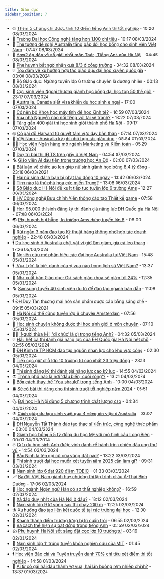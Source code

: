 ```yaml
---
title: Giáo dục
sidebar_position: 7
---
```


<!-- vnexpress-giao-duc:START -->
- 🤓 [Thêm 5 chứng chỉ được tính 10 điểm tiếng Anh thi tốt nghiệp](https://vnexpress.net/them-5-chung-chi-duoc-tinh-10-diem-tieng-anh-thi-tot-nghiep-4720137.html) - 10:26 08/03/2024
- 🦆 [Trường Đại học Công nghệ tăng hơn 1.100 chỉ tiêu](https://vnexpress.net/truong-dai-hoc-cong-nghe-tang-hon-1-100-chi-tieu-4720055.html) - 10:17 08/03/2024
- 🦩 [Thủ tướng đề nghị Australia tăng gấp đôi học bổng cho sinh viên Việt Nam](https://vnexpress.net/thu-tuong-de-nghi-australia-tang-gap-doi-hoc-bong-cho-sinh-vien-viet-nam-4720037.html) - 07:47 08/03/2024
- 🌮 [Ams2 áp đảo về số giải nhất môn Toán, Tiếng Anh của Hà Nội](https://vnexpress.net/ams2-ap-dao-ve-so-giai-nhat-mon-toan-tieng-anh-cua-ha-noi-4719954.html) - 04:45 08/03/2024
- 🔭 [Phụ huynh bất ngờ nhận quà 8/3 ở cổng trường](https://vnexpress.net/phu-huynh-bat-ngo-nhan-qua-8-3-o-cong-truong-4719924.html) - 04:32 08/03/2024
- 💡 [Tọa đàm về xu hướng hợp tác giáo dục đại học xuyên quốc gia](https://vnexpress.net/toa-dam-ve-xu-huong-hop-tac-giao-duc-dai-hoc-xuyen-quoc-gia-4718728.html) - 03:00 08/03/2024
- 🥰 [Bộ Giáo dục: Ngừng tuyển lớp 6 trường chuyên là đương nhiên](https://vnexpress.net/bo-giao-duc-ngung-tuyen-lop-6-truong-chuyen-la-duong-nhien-4719790.html) - 00:13 08/03/2024
- 🐲 [Cựu sinh viên Ngoại thương giành học bổng đại học top 50 thế giới](https://vnexpress.net/cuu-sinh-vien-ngoai-thuong-gianh-hoc-bong-dai-hoc-top-50-the-gioi-4719384.html) - 23:17 07/03/2024
- 🦒 [Australia, Canada siết visa khiến du học sinh e ngại](https://vnexpress.net/australia-canada-siet-visa-khien-du-hoc-sinh-e-ngai-4718682.html) - 17:00 07/03/2024
- 🦆 [Có nên bỏ Khoa học máy tính để học Kinh tế?](https://vnexpress.net/co-nen-bo-khoa-hoc-may-tinh-de-hoc-kinh-te-4719291.html) - 16:59 07/03/2024
- 🧰 [Vua nhà Nguyễn nào nổi tiếng với tài vẽ tranh?](https://vnexpress.net/vua-nha-nguyen-nao-noi-tieng-voi-tai-ve-tranh-4719677.html) - 13:22 07/03/2024
- 🐘 [Tăng gần 400 giải thi học sinh giỏi thành phố Hà Nội](https://vnexpress.net/tang-gan-400-giai-thi-hoc-sinh-gioi-thanh-pho-ha-noi-4719674.html) - 09:17 07/03/2024
- 🤓 [Cô gái đỗ Harvard từ quyết tâm vực dậy bản thân](https://vnexpress.net/co-gai-do-harvard-tu-quyet-tam-vuc-day-ban-than-4719055.html) - 07:14 07/03/2024
- 🧰 [Việt Nam - Australia ký ghi nhớ hợp tác giáo dục](https://vnexpress.net/viet-nam-australia-ky-ghi-nho-hop-tac-giao-duc-4719575.html) - 05:54 07/03/2024
- 🧑‍💻 [Học viện Ngân hàng mở ngành Marketing và Kiểm toán](https://vnexpress.net/hoc-vien-ngan-hang-mo-nganh-marketing-va-kiem-toan-4719542.html) - 05:29 07/03/2024
- 🫶 [Duy trì bài thi IELTS trên giấy ở Việt Nam](https://vnexpress.net/duy-tri-bai-thi-ielts-tren-giay-o-viet-nam-4719522.html) - 04:54 07/03/2024
- 🪜 [Giáo viên AI đầu tiên trong trường học Ấn Độ](https://vnexpress.net/giao-vien-ai-dau-tien-trong-truong-hoc-an-do-4719307.html) - 02:00 07/03/2024
- 🎊 [Bài luận về chiếc áo len giúp nữ sinh giành học bổng 8,4 tỷ đồng](https://vnexpress.net/bai-luan-ve-chiec-ao-len-giup-nu-sinh-gianh-hoc-bong-8-4-ty-dong-4719156.html) - 23:18 06/03/2024
- 🧐 [Hai nữ sinh đánh bạn bị phạt lao động 10 ngày](https://vnexpress.net/hai-nu-sinh-danh-ban-bi-phat-lao-dong-10-ngay-4719262.html) - 13:42 06/03/2024
- 🌈 [Tỉnh nào là thủ phủ hoa cúc miền Trung?](https://vnexpress.net/tinh-nao-la-thu-phu-hoa-cuc-mien-trung-4719160.html) - 13:08 06/03/2024
- 🥰 [Sở Giáo dục Hà Nội đề xuất tiếp tục tuyển lớp 6 trường Ams](https://vnexpress.net/so-giao-duc-ha-noi-de-xuat-tiep-tuc-tuyen-lop-6-truong-ams-4719259.html) - 12:27 06/03/2024
- 🎡 [HV Công nghệ Bưu chính Viễn thông đào tạo Thiết kế game](https://vnexpress.net/hv-cong-nghe-buu-chinh-vien-thong-dao-tao-thiet-ke-game-4719120.html) - 07:58 06/03/2024
- 🎊 [Hơn 95.000 thí sinh đăng ký thi đánh giá năng lực ĐH Quốc gia Hà Nội](https://vnexpress.net/hon-95-000-thi-sinh-dang-ky-thi-danh-gia-nang-luc-dh-quoc-gia-ha-noi-4719057.html) - 07:08 06/03/2024
- 🌏 [Phụ huynh hụt hẫng, lo trường Ams dừng tuyển lớp 6](https://vnexpress.net/phu-huynh-hut-hang-lo-truong-ams-dung-tuyen-lop-6-4718930.html) - 06:00 06/03/2024
- 🥸 [Rút ngắn 3 năm đào tạo Kỹ thuật hàng không nhờ hợp tác doanh nghiệp](https://vnexpress.net/rut-ngan-3-nam-dao-tao-ky-thuat-hang-khong-nho-hop-tac-doanh-nghiep-4718695.html) - 22:48 05/03/2024
- 🕴 [Du học sinh ở Australia chật vật vì giờ làm giảm, giá cả leo thang](https://vnexpress.net/du-hoc-sinh-o-australia-chat-vat-vi-gio-lam-giam-gia-ca-leo-thang-4718686.html) - 17:26 05/03/2024
- 💂 [Nghiên cứu mở phân hiệu các đại học Australia tại Việt Nam](https://vnexpress.net/nghien-cuu-mo-phan-hieu-cac-dai-hoc-australia-tai-viet-nam-4718831.html) - 15:48 05/03/2024
- 🕴 [&#39;Vua Lợn&#39; là biệt danh của vị vua nào trong lịch sử Việt Nam?](https://vnexpress.net/vua-lon-la-biet-danh-cua-vi-vua-nao-trong-lich-su-viet-nam-4718774.html) - 13:37 05/03/2024
- 🌋 [Nhà xuất bản Giáo dục: Giá sách giáo khoa sẽ giảm tới 24%](https://vnexpress.net/nha-xuat-ban-giao-duc-gia-sach-giao-khoa-se-giam-toi-24-4718773.html) - 12:35 05/03/2024
- 🪜 [Samsung tuyển 40 sinh viên ưu tú để đào tạo ngành bán dẫn](https://vnexpress.net/samsung-tuyen-40-sinh-vien-uu-tu-de-dao-tao-nganh-ban-dan-4718586.html) - 11:08 05/03/2024
- 🕴 [ĐH Duy Tân thương mại hóa sản phẩm được cấp bằng sáng chế](https://vnexpress.net/dh-duy-tan-thuong-mai-hoa-san-pham-duoc-cap-bang-sang-che-4718725.html) - 09:15 05/03/2024
- 🎃 [Hà Nội có thể dừng tuyển lớp 6 chuyên Amsterdam](https://vnexpress.net/ha-noi-co-the-dung-tuyen-lop-6-chuyen-amsterdam-4718662.html) - 07:56 05/03/2024
- 🦏 [Học sinh chuyên không được thi học sinh giỏi ở môn chuyên](https://vnexpress.net/hoc-sinh-chuyen-khong-duoc-thi-hoc-sinh-gioi-o-mon-chuyen-4718613.html) - 07:10 05/03/2024
- 🧑‍🏫 [&#39;Người thừa kế&#39;, &#39;di chúc&#39; là gì trong tiếng Anh?](https://vnexpress.net/nguoi-thua-ke-di-chuc-la-gi-trong-tieng-anh-4718577.html) - 04:32 05/03/2024
- 💡 [Hầu hết ca thi đánh giá năng lực của ĐH Quốc gia Hà Nội hết chỗ](https://vnexpress.net/hau-het-ca-thi-danh-gia-nang-luc-cua-dh-quoc-gia-ha-noi-het-cho-4718498.html) - 02:55 05/03/2024
- 🐎 [ĐH Kinh tế TP HCM đào tạo nguồn nhân lực cho khu vực công](https://vnexpress.net/dh-kinh-te-tp-hcm-dao-tao-nguon-nhan-luc-cho-khu-vuc-cong-4718490.html) - 02:30 05/03/2024
- 🧰 [Tiền cọc giữ chỗ lớp 10 trường tư cao nhất 23 triệu đồng](https://vnexpress.net/tien-coc-giu-cho-lop-10-truong-tu-cao-nhat-23-trieu-dong-4718072.html) - 23:13 04/03/2024
- 🙉 [Thí sinh đăng ký thi đánh giá năng lực cao kỷ lục](https://vnexpress.net/thi-sinh-dang-ky-thi-danh-gia-nang-luc-cao-ky-luc-4718307.html) - 14:55 04/03/2024
- ⚗️ [Thành phố nào là nơi &#39;đầu biển, cuối sông&#39;?](https://vnexpress.net/thanh-pho-nao-la-noi-dau-bien-cuoi-song-4718304.html) - 13:21 04/03/2024
- 🌝 [Bốn cách thay thế &#39;You should&#39; trong tiếng Anh](https://vnexpress.net/bon-cach-thay-the-you-should-trong-tieng-anh-4718295.html) - 10:00 04/03/2024
- ⛽️ [Sẽ có bài thi riêng cho thí sinh trượt tốt nghiệp năm 2024](https://vnexpress.net/se-co-bai-thi-rieng-cho-thi-sinh-truot-tot-nghiep-nam-2024-4718150.html) - 05:51 04/03/2024
- 🌜 [Đại học Hà Nội dừng 5 chương trình chất lượng cao](https://vnexpress.net/dai-hoc-ha-noi-dung-5-chuong-trinh-chat-luong-cao-4717920.html) - 04:34 04/03/2024
- ⚗️ [Cách giúp du học sinh vượt qua 4 vòng xin việc ở Australia](https://vnexpress.net/cach-giup-du-hoc-sinh-vuot-qua-4-vong-xin-viec-o-australia-4717706.html) - 03:07 04/03/2024
- 🧰 [ĐH Nguyễn Tất Thành đào tạo thạc sĩ kiến trúc, công nghệ thực phẩm](https://vnexpress.net/dh-nguyen-tat-thanh-dao-tao-thac-si-kien-truc-cong-nghe-thuc-pham-4718026.html) - 03:00 04/03/2024
- 🤗 [Giành học bổng 5,5 tỷ đồng du học Mỹ với mô hình cầu Long Biên](https://vnexpress.net/gianh-hoc-bong-5-5-ty-dong-du-hoc-my-voi-mo-hinh-cau-long-bien-4717619.html) - 00:03 04/03/2024
- 🔥 [Cựu du học sinh Anh được vinh danh về hành trình chiến đấu ung thư vú](https://vnexpress.net/cuu-du-hoc-sinh-anh-duoc-vinh-danh-ve-hanh-trinh-chien-dau-ung-thu-vu-4717822.html) - 14:54 03/03/2024
- 💪 [Bắc Ninh là tên gọi cũ của vùng đất nào?](https://vnexpress.net/bac-ninh-la-ten-goi-cu-cua-vung-dat-nao-4717902.html) - 13:22 03/03/2024
- 💂 [Thí sinh trượt đại học muốn xét tuyển năm 2025 cần làm gì?](https://vnexpress.net/thi-sinh-truot-dai-hoc-muon-xet-tuyen-nam-2025-can-lam-gi-4717851.html) - 09:31 03/03/2024
- 🌮 [Nam sinh lớp 6 đạt 920 điểm TOEIC](https://vnexpress.net/nam-sinh-lop-6-dat-920-diem-toeic-4717688.html) - 01:33 03/03/2024
- 🪄 [Ba đội Việt Nam giành huy chương thi lập trình châu Á-Thái Bình Dương](https://vnexpress.net/ba-doi-viet-nam-gianh-huy-chuong-thi-lap-trinh-chau-a-thai-binh-duong-4717717.html) - 17:06 02/03/2024
- 🎡 [Học ngành Ngôn ngữ Hàn có sợ thất nghiệp không?](https://vnexpress.net/hoc-nganh-ngon-ngu-han-co-so-that-nghiep-khong-4715966.html) - 16:59 02/03/2024
- 🌈 [Xã đảo duy nhất của Hà Nội ở đâu?](https://vnexpress.net/xa-dao-duy-nhat-cua-ha-noi-o-dau-4717582.html) - 13:12 02/03/2024
- 🎊 [Nam sinh lớp 9 tử vong sau thi chạy 200 m](https://vnexpress.net/nam-sinh-lop-9-tu-vong-sau-thi-chay-200-m-4717637.html) - 12:25 02/03/2024
- ⚗️ [Xu hướng đào tạo liên kết quốc tế tại các trường đại học](https://vnexpress.net/xu-huong-dao-tao-lien-ket-quoc-te-tai-cac-truong-dai-hoc-4717622.html) - 12:00 02/03/2024
- 🌁 [Khánh thành điểm trường từng bị lũ cuốn trôi](https://vnexpress.net/khanh-thanh-diem-truong-tung-bi-lu-cuon-troi-4717406.html) - 06:55 02/03/2024
- 🦏 [Ba cách thể hiện sự bất đồng trong tiếng Anh](https://vnexpress.net/ba-cach-the-hien-su-bat-dong-trong-tieng-anh-4717546.html) - 05:59 02/03/2024
- 👍 [Phụ huynh Hà Nội sốt sắng đặt cọc lớp 10 trường tư](https://vnexpress.net/phu-huynh-ha-noi-sot-sang-dat-coc-lop-10-truong-tu-4715789.html) - 03:19 02/03/2024
- 🌈 [Nam sinh lớp 11 trúng tuyển khóa nghiên cứu của MIT](https://vnexpress.net/nam-sinh-lop-11-trung-tuyen-khoa-nghien-cuu-cua-mit-4716578.html) - 01:45 02/03/2024
- 🕴 [Học viện Báo chí và Tuyên truyền dành 70% chỉ tiêu xét điểm thi tốt nghiệp](https://vnexpress.net/hoc-vien-bao-chi-va-tuyen-truyen-danh-70-chi-tieu-xet-diem-thi-tot-nghiep-4717357.html) - 14:58 01/03/2024
- 🧰 [Ai từ cô gái hái dâu thành vợ vua, hai lần buông rèm nhiếp chính?](https://vnexpress.net/ai-tu-co-gai-hai-dau-thanh-vo-vua-hai-lan-buong-rem-nhiep-chinh-4717350.html) - 13:37 01/03/2024<!-- vnexpress-giao-duc:END -->
